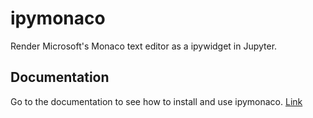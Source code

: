ipymonaco
=========
Render Microsoft's Monaco text editor as a ipywidget in Jupyter.

Documentation
-------------
Go to the documentation to see how to install and use ipymonaco. [Link](https://sodennis.github.io/ipymonaco/)